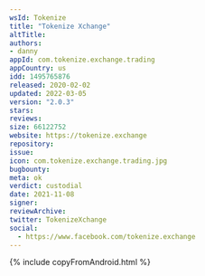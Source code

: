 ```yaml
---
wsId: Tokenize
title: "Tokenize Xchange"
altTitle: 
authors:
- danny
appId: com.tokenize.exchange.trading
appCountry: us
idd: 1495765876
released: 2020-02-02
updated: 2022-03-05
version: "2.0.3"
stars: 
reviews: 
size: 66122752
website: https://tokenize.exchange
repository: 
issue: 
icon: com.tokenize.exchange.trading.jpg
bugbounty: 
meta: ok
verdict: custodial
date: 2021-11-08
signer: 
reviewArchive:
twitter: TokenizeXchange
social:
  - https://www.facebook.com/tokenize.exchange
---
```


{% include copyFromAndroid.html %}
